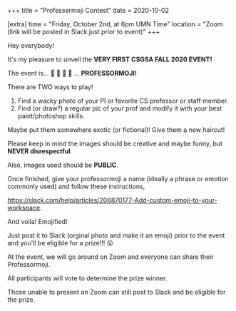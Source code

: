 +++
title = "Professermoji Contest"
date = 2020-10-02

[extra]
time = "Friday, October 2nd, at 6pm UMN Time"
location = "Zoom (link will be posted in Slack just prior to event)"
+++

Hey everybody!

It's my pleasure to unveil the __VERY FIRST CSGSA FALL 2020 EVENT!__

The event is... 👏 👏 👏 👏 ... __PROFESSORMOJI!__

There are TWO ways to play!
1) Find a wacky photo of your PI or favorite CS professor or staff member.
2) Find (or draw?) a regular pic of your prof and modify it with your best paint/photoshop skills.

Maybe put them somewhere exotic (or fictional)! Give them a new haircut!

Please keep in mind the images should be creative and maybe funny, but __NEVER disrespectful__.

Also, images used should be __PUBLIC__.

Once finished, give your professormoji a name (ideally a phrase or emotion commonly used) and follow these instructions,

<https://slack.com/help/articles/206870177-Add-custom-emoji-to-your-workspace>.

And voila! Emojified!

Just post it to Slack (orginal photo and make it an emoji) prior to the event and you'll be eligible for a prize!!! 😮

At the event, we will go around on Zoom and everyone can share their Professormoji.

All participants will vote to determine the prize winner.

Those unable to present on Zoom can still post to Slack and be eligible for the prize.

